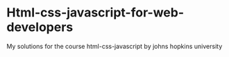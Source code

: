 # Html-css-javascript-for-web-developers
My solutions for the course html-css-javascript by johns hopkins university
